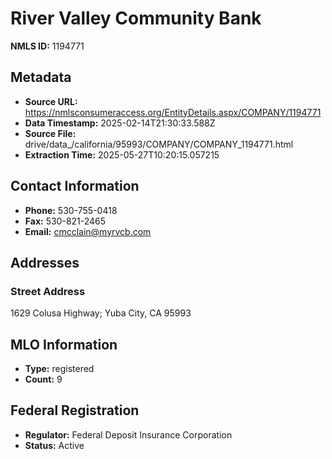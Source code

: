 # River Valley Community Bank

**NMLS ID:** 1194771

## Metadata
- **Source URL:** https://nmlsconsumeraccess.org/EntityDetails.aspx/COMPANY/1194771
- **Data Timestamp:** 2025-02-14T21:30:33.588Z
- **Source File:** drive/data_/california/95993/COMPANY/COMPANY_1194771.html
- **Extraction Time:** 2025-05-27T10:20:15.057215

## Contact Information
- **Phone:** 530-755-0418
- **Fax:** 530-821-2465
- **Email:** cmcclain@myrvcb.com

## Addresses
### Street Address
1629 Colusa Highway; Yuba City, CA 95993

## MLO Information
- **Type:** registered
- **Count:** 9

## Federal Registration
- **Regulator:** Federal Deposit Insurance Corporation
- **Status:** Active
